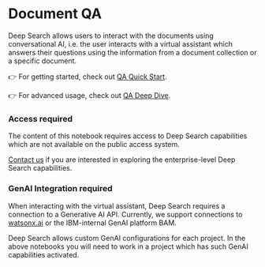 # Document QA

Deep Search allows users to interact with the documents using conversational AI, i.e. the user interacts with a virtual assistant which answers their questions using the information from a document collection or a specific document.

:point_right: For getting started, check out [QA Quick Start](./qa_quick_start.ipynb).

:point_right: For advanced usage, check out [QA Deep Dive](./qa_deep_dive.ipynb).


### Access required

The content of this notebook requires access to Deep Search capabilities which are not
available on the public access system.

[Contact us](https://ds4sd.github.io/) if you are interested in exploring
the enterprise-level Deep Search capabilities.


### GenAI Integration required

When interacting with the virtual assistant, Deep Search requires a connection to a Generative AI API. Currently, we support connections to [watsonx.ai](https://www.ibm.com/products/watsonx-ai) or the IBM-internal GenAI platform BAM.

Deep Search allows custom GenAI configurations for each project.
In the above notebooks you will need to work in a project which has such GenAI capabilities activated.

